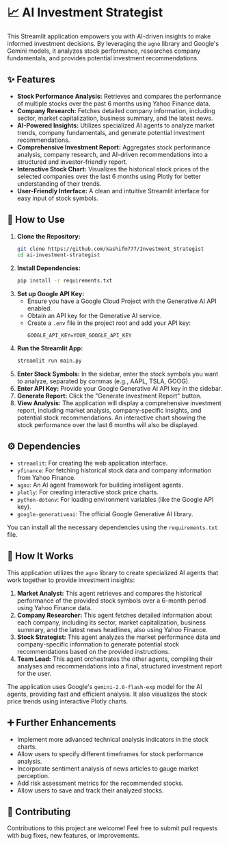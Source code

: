 # 📈 AI Investment Strategist

This Streamlit application empowers you with AI-driven insights to make informed investment decisions. By leveraging the `agno` library and Google's Gemini models, it analyzes stock performance, researches company fundamentals, and provides potential investment recommendations.

## ✨ Features

* **Stock Performance Analysis:** Retrieves and compares the performance of multiple stocks over the past 6 months using Yahoo Finance data.
* **Company Research:** Fetches detailed company information, including sector, market capitalization, business summary, and the latest news.
* **AI-Powered Insights:** Utilizes specialized AI agents to analyze market trends, company fundamentals, and generate potential investment recommendations.
* **Comprehensive Investment Report:** Aggregates stock performance analysis, company research, and AI-driven recommendations into a structured and investor-friendly report.
* **Interactive Stock Chart:** Visualizes the historical stock prices of the selected companies over the last 6 months using Plotly for better understanding of their trends.
* **User-Friendly Interface:** A clean and intuitive Streamlit interface for easy input of stock symbols.

## 🚀 How to Use

1.  **Clone the Repository:**
    ```bash
    git clone https://github.com/kashifm777/Investment_Strategist
    cd ai-investment-strategist
    ```
2.  **Install Dependencies:**
    ```bash
    pip install -r requirements.txt
    ```
3.  **Set up Google API Key:**
    * Ensure you have a Google Cloud Project with the Generative AI API enabled.
    * Obtain an API key for the Generative AI service.
    * Create a `.env` file in the project root and add your API key:
        ```dotenv
        GOOGLE_API_KEY=YOUR_GOOGLE_API_KEY
        ```
4.  **Run the Streamlit App:**
    ```bash
    streamlit run main.py
    ```
5.  **Enter Stock Symbols:** In the sidebar, enter the stock symbols you want to analyze, separated by commas (e.g., AAPL, TSLA, GOOG).
6.  **Enter API Key:** Provide your Google Generative AI API key in the sidebar.
7.  **Generate Report:** Click the "Generate Investment Report" button.
8.  **View Analysis:** The application will display a comprehensive investment report, including market analysis, company-specific insights, and potential stock recommendations. An interactive chart showing the stock performance over the last 6 months will also be displayed.

## ⚙️ Dependencies

* `streamlit`: For creating the web application interface.
* `yfinance`: For fetching historical stock data and company information from Yahoo Finance.
* `agno`: An AI agent framework for building intelligent agents.
* `plotly`: For creating interactive stock price charts.
* `python-dotenv`: For loading environment variables (like the Google API key).
* `google-generativeai`: The official Google Generative AI library.

You can install all the necessary dependencies using the `requirements.txt` file.

## 🧠 How It Works

This application utilizes the `agno` library to create specialized AI agents that work together to provide investment insights:

1.  **Market Analyst:** This agent retrieves and compares the historical performance of the provided stock symbols over a 6-month period using Yahoo Finance data.
2.  **Company Researcher:** This agent fetches detailed information about each company, including its sector, market capitalization, business summary, and the latest news headlines, also using Yahoo Finance.
3.  **Stock Strategist:** This agent analyzes the market performance data and company-specific information to generate potential stock recommendations based on the provided instructions.
4.  **Team Lead:** This agent orchestrates the other agents, compiling their analyses and recommendations into a final, structured investment report for the user.

The application uses Google's `gemini-2.0-flash-exp` model for the AI agents, providing fast and efficient analysis. It also visualizes the stock price trends using interactive Plotly charts.

## ➕ Further Enhancements

* Implement more advanced technical analysis indicators in the stock charts.
* Allow users to specify different timeframes for stock performance analysis.
* Incorporate sentiment analysis of news articles to gauge market perception.
* Add risk assessment metrics for the recommended stocks.
* Allow users to save and track their analyzed stocks.

## 🙏 Contributing

Contributions to this project are welcome! Feel free to submit pull requests with bug fixes, new features, or improvements.
